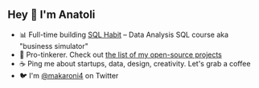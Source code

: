 ## Hey :wave: I'm Anatoli

* 📊 Full-time building [SQL Habit](www.sqlhabit.com) – Data Analysis SQL course aka "business simulator"
* 🔬 Pro-tinkerer. Check out [the list of my open-source projects](https://makaroni4.com/projects)
* ☕️ Ping me about startups, data, design, creativity. Let's grab a coffee
* 🐦 I'm [@makaroni4](https://x.com/makaroni4) on Twitter
